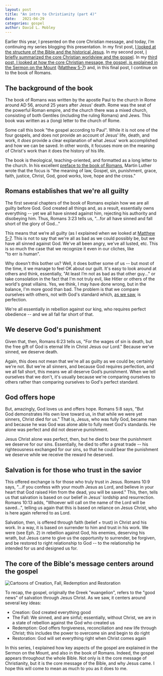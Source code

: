 ```yaml
---
layout: post
title: "An intro to Christianity (part 4)"
date:   2021-04-29
categories: gospel
author: David L. Mobley
---
```


Earlier this year, I presented on the core Christian message, and today, I’m continuing my series blogging this presentation. In my first post, [I looked at the structure of the Bible and the historical Jesus](https://heisfaithful.github.io/gospel/2021/02/04/gospel.html). In my second post, [I briefly summarized the core Christian worldview and the gospel](https://heisfaithful.github.io/gospel/2021/03/02/gospel2.html). In my [third post, I looked at how the core Christian message, the gospel, is explained in the Sermon on the Mount](https://heisfaithful.github.io/gospel/2021/03/16/gospel3.html) ([Matthew 5-7](https://www.biblegateway.com/passage/?search=matthew+5-7&version=NASB1995)) and, in this final post, I continue on to the book of Romans.

## The background of the book

The book of Romans was written by the apostle Paul to the church in Rome around AD 56, around 25 years after Jesus' death. Rome was the seat of the powerful Roman empire, and the church there was a mixed church, consisting of both Gentiles (including the ruling Romans) and Jews. This book was written as a (long) letter to the church of Rome.

Some call this book "the gospel according to Paul". While it is not one of the four gospels, and does not provide an account of Jesus' life, death, and work, it *does* provide a clear explanation of what Jesus' work accomplished and how we can be saved. In other words, it focuses more on the meaning of Christ's work than it does the history of his life.

The book is theological, teaching-oriented, and formatted as a long letter to the church. In his excellent [preface to the book of Romans](https://www.ccel.org/l/luther/romans/pref_romans.html), Martin Luther wrote that the focus is "the meaning of law, Gospel, sin, punishment, grace, faith, justice, Christ, God, good works, love, hope and the cross."

## Romans establishes that we're all guilty

The first several chapters of the book of Romans explain how we are all guilty before God. God created all things and, as a result, essentially owns everything -- yet we all have sinned against him, rejecting his authority and disobeying him. Thus, Romans 3:23 tells us, "...for all have sinned and fall short of the glory of God..."

This means that we’re all guilty (as I explained when we looked at [Matthew 5-7](https://heisfaithful.github.io/gospel/2021/03/16/gospel3.html). This is not to say that we're all as bad as we could possibly be, but we have all sinned against God. We've all been angry, we've all lusted, etc. This is so much the case that we recognize it even in our cliches, like  
"to err is human".

Why doesn't this bother us? Well, it does bother some of us -- but most of the time, it we manage to feel OK about our guilt. It's easy to look around at others and think, essentially, "At least I’m not as bad as that other guy..." or take consolation in the fact that I'm not truly evil, like Hitler or others of the world's great villains. Yes, we think, I may have done wrong, but in the balance, I'm more good than bad. The problem is that we compare ourselves with others, not with God's standard which, [as we saw](https://heisfaithful.github.io/gospel/2021/03/16/gospel3.html), is perfection.

We're all essentially in rebellion against our king, who requires perfect obedience -- and we all fall far short of that.

## We deserve God's punishment

Given that, then, Romans 6:23 tells us, "For the wages of sin is death, but the free gift of God is eternal life in Christ Jesus our Lord." Because we've sinned, we deserve death.

Again, this does not mean that we're all as guilty as we could be; certainly we're not. But we're all sinners, and because God requires perfection, and we all fall short, this means we all deserve God’s punishment. When we tell ourselves that we don't, it's usually because we're comparing ourselves to others rather than comparing ourselves to God's perfect standard.

## God offers hope

But, amazingly, God loves us and offers hope. Romans 5:8 says, "But God demonstrates His own love toward us, in that while we were yet sinners, Christ died for us." That is, Jesus, who was fully God, became man and because he was God was alone able to fully meet God's standards. He alone was perfect and did not deserve punishment.

Jesus Christ alone was perfect, then, but he died to bear the punishment we deserve for our sins. Essentially, he died to offer a great trade -- his righteousness exchanged for our sins, so that he could bear the punishment we deserve while we receive the reward he deserved.

## Salvation is for those who trust in the savior

This offered exchange is for those who truly trust in Jesus. Romans 10:9 says, "...if you confess with your mouth Jesus as Lord, and believe in your heart that God raised Him from the dead, you will be saved." This, then, tells us that salvation is based on our belief in Jesus' lordship and resurrection. Romans 10:13 adds, "Whoever will call on the name of the Lord will be saved...", telling us again that this is based on reliance on Jesus Christ, who is here again referred to as Lord.

Salvation, then, is offered through faith (belief + trust) in Christ and his work. In a way, it is based on surrender to him and trust in his work. We were (see Eph. 2) in rebellion against God, his enemies, deserving his wrath, but Jesus came to give us the opportunity to surrender, be forgiven, and be restored to right relationship to God -- to the relationship he intended for us and designed us for.

## The core of the Bible's message centers around the gospel

![Cartoons of Creation, Fall, Redemption and Restoration](https://www-images.christianitytoday.com/images/27239.png?h=367&w=500)

To recap, the gospel, originally the Greek "euangelion", refers to the "good news" of salvation through Jesus Christ. As we saw, it centers around several key ideas:
- Creation: God created everything good
- The Fall: We sinned, and are sinful; essentially, without Christ, we are in a state of rebellion against the God who created us
- Redemption: God offers forgiveness, reconciliation and new life through Christ; this includes the power to overcome sin and begin to do right
- Restoration: God will set everything right when Christ comes again

In this series, I explained how key aspects of the gospel are explained in the Sermon on the Mount, and also in the book of Romans. Indeed, the gospel appears throughout the whole Bible. Not only is it the core message of Christianity, but it is the core message of the Bible, and why Jesus came. I hope this will come to mean as much to you as it does to me.
